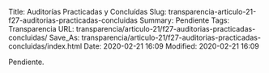 Title: Auditorías Practicadas y Concluídas
Slug: transparencia-articulo-21-f27-auditorias-practicadas-concluidas
Summary: Pendiente
Tags: Transparencia
URL: transparencia/articulo-21/f27-auditorias-practicadas-concluidas/
Save_As: transparencia/articulo-21/f27-auditorias-practicadas-concluidas/index.html
Date: 2020-02-21 16:09
Modified: 2020-02-21 16:09


Pendiente.
